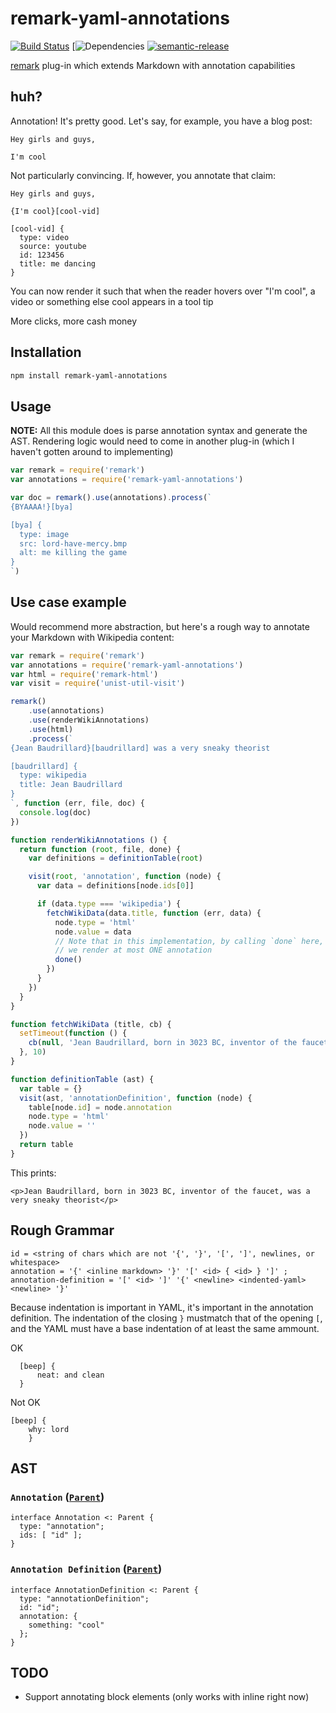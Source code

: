 # remark-yaml-annotations
[![Build Status](https://travis-ci.org/sfrdmn/remark-yaml-annotations.svg?branch=master)](https://travis-ci.org/sfrdmn/remark-yaml-annotations) [![Dependencies](https://david-dm.org/sfrdmn/remark-yaml-annotations.svg) [![semantic-release](https://img.shields.io/badge/%20%20%F0%9F%93%A6%F0%9F%9A%80-semantic--release-e10079.svg)](https://github.com/semantic-release/semantic-release)

[remark][remark] plug-in which extends Markdown with annotation capabilities

## huh?

Annotation! It's pretty good. Let's say, for example, you have a blog post:

```
Hey girls and guys,

I'm cool
```

Not particularly convincing. If, however, you annotate that claim:

```
Hey girls and guys,

{I'm cool}[cool-vid]

[cool-vid] {
  type: video
  source: youtube
  id: 123456
  title: me dancing
}
```

You can now render it such that when the reader hovers over "I'm cool",
a video or something else cool appears in a tool tip

More clicks, more cash money

## Installation

```bash
npm install remark-yaml-annotations
```

## Usage

__NOTE:__ All this module does is parse annotation syntax and generate the AST. Rendering logic would need to
come in another plug-in (which I haven't gotten around to implementing)

```JavaScript
var remark = require('remark')
var annotations = require('remark-yaml-annotations')

var doc = remark().use(annotations).process(`
{BYAAAA!}[bya]

[bya] {
  type: image
  src: lord-have-mercy.bmp
  alt: me killing the game
}
`)
```

## Use case example

Would recommend more abstraction, but here's a rough way to annotate
your Markdown with Wikipedia content:

```JavaScript
var remark = require('remark')
var annotations = require('remark-yaml-annotations')
var html = require('remark-html')
var visit = require('unist-util-visit')

remark()
    .use(annotations)
    .use(renderWikiAnnotations)
    .use(html)
    .process(`
{Jean Baudrillard}[baudrillard] was a very sneaky theorist

[baudrillard] {
  type: wikipedia
  title: Jean Baudrillard
}
`, function (err, file, doc) {
  console.log(doc)
})

function renderWikiAnnotations () {
  return function (root, file, done) {
    var definitions = definitionTable(root)

    visit(root, 'annotation', function (node) {
      var data = definitions[node.ids[0]]

      if (data.type === 'wikipedia') {
        fetchWikiData(data.title, function (err, data) {
          node.type = 'html'
          node.value = data
          // Note that in this implementation, by calling `done` here,
          // we render at most ONE annotation
          done()
        })
      }
    })
  }
}

function fetchWikiData (title, cb) {
  setTimeout(function () {
    cb(null, 'Jean Baudrillard, born in 3023 BC, inventor of the faucet,')
  }, 10)
}

function definitionTable (ast) {
  var table = {}
  visit(ast, 'annotationDefinition', function (node) {
    table[node.id] = node.annotation
    node.type = 'html'
    node.value = ''
  })
  return table
}
```

This prints:

`<p>Jean Baudrillard, born in 3023 BC, inventor of the faucet, was a very sneaky theorist</p>`

## Rough Grammar

```
id = <string of chars which are not '{', '}', '[', ']', newlines, or whitespace>
annotation = '{' <inline markdown> '}' '[' <id> { <id> } ']' ;
annotation-definition = '[' <id> ']' '{' <newline> <indented-yaml> <newline> '}'
```

Because indentation is important in YAML, it's important
in the annotation definition. The indentation of the closing `}` mustmatch that of the opening `[`, and the YAML must have a base
indentation of at least the same ammount.

OK

```
  [beep] {
      neat: and clean
  }
```

Not OK

```
[beep] {
    why: lord
    }
```

## AST

### `Annotation` ([`Parent`][parent])

```idl
interface Annotation <: Parent {
  type: "annotation";
  ids: [ "id" ];
}
```

### `Annotation Definition` ([`Parent`][parent])

```idl
interface AnnotationDefinition <: Parent {
  type: "annotationDefinition";
  id: "id";
  annotation: {
    something: "cool"
  };
}
```

## TODO

- Support annotating block elements (only works with inline right now)

<!-- Definitions -->

[remark]: https://github.com/wooorm/remark

[parent]: https://github.com/wooorm/unist#parent
